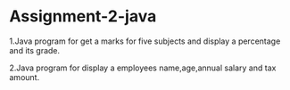 # Assignment-2-java

1.Java program for get a marks for five subjects and display a percentage and its grade.

2.Java program for display a employees name,age,annual salary and tax amount.


